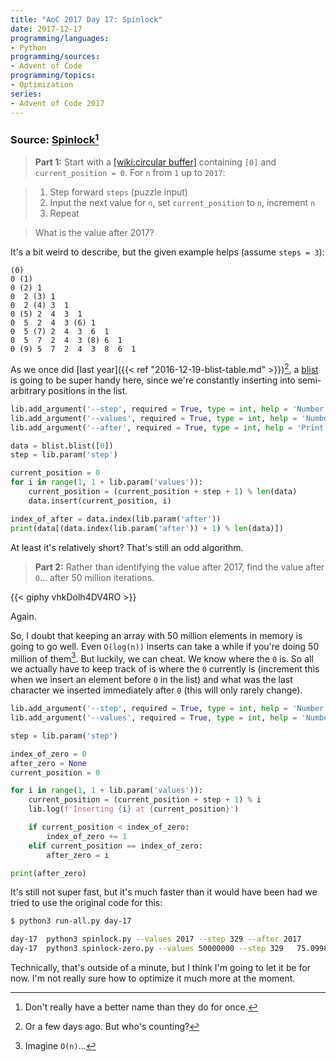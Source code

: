 ```yaml
---
title: "AoC 2017 Day 17: Spinlock"
date: 2017-12-17
programming/languages:
- Python
programming/sources:
- Advent of Code
programming/topics:
- Optimization
series:
- Advent of Code 2017
---
```

### Source: [Spinlock](http://adventofcode.com/2017/day/17)[^same]

> **Part 1:** Start with a [[wiki:circular buffer]]() containing `[0]` and `current_position = 0`. For `n` from `1` up to `2017`:

> 1. Step forward `steps` (puzzle input)
> 2. Input the next value for `n`, set `current_position` to `n`, increment `n`
> 3. Repeat

> What is the value after 2017?

It's a bit weird to describe, but the given example helps (assume `steps = 3`):

```text
(0)
0 (1)
0 (2) 1
0  2 (3) 1
0  2 (4) 3  1
0 (5) 2  4  3  1
0  5  2  4  3 (6) 1
0  5 (7) 2  4  3  6  1
0  5  7  2  4  3 (8) 6  1
0 (9) 5  7  2  4  3  8  6  1
```

<!--more-->

As we once did [last year]({{< ref "2016-12-19-blist-table.md" >}})[^ish], a [blist](https://pypi.python.org/pypi/blist/) is going to be super handy here, since we're constantly inserting into semi-arbitrary positions in the list.

```python
lib.add_argument('--step', required = True, type = int, help = 'Number of steps')
lib.add_argument('--values', required = True, type = int, help = 'Number of values to insert')
lib.add_argument('--after', required = True, type = int, help = 'Print the value after this')

data = blist.blist([0])
step = lib.param('step')

current_position = 0
for i in range(1, 1 + lib.param('values')):
    current_position = (current_position + step + 1) % len(data)
    data.insert(current_position, i)

index_of_after = data.index(lib.param('after'))
print(data[(data.index(lib.param('after')) + 1) % len(data)])
```

At least it's relatively short? That's still an odd algorithm.

> **Part 2:** Rather than identifying the value after 2017, find the value after `0`... after 50 million iterations.

{{< giphy vhkDolh4DV4RO >}}

Again.

So, I doubt that keeping an array with 50 million elements in memory is going to go well. Even `O(log(n))` inserts can take a while if you're doing 50 million of them[^worse]. But luckily, we can cheat. We know where the `0` is. So all we actually have to keep track of is where the `0` currently is (increment this when we insert an element before `0` in the list) and what was the last character we inserted immediately after `0` (this will only rarely change).

```python
lib.add_argument('--step', required = True, type = int, help = 'Number of steps')
lib.add_argument('--values', required = True, type = int, help = 'Number of values to insert')

step = lib.param('step')

index_of_zero = 0
after_zero = None
current_position = 0

for i in range(1, 1 + lib.param('values')):
    current_position = (current_position + step + 1) % i
    lib.log(f'Inserting {i} at {current_position}')

    if current_position < index_of_zero:
        index_of_zero += 1
    elif current_position == index_of_zero:
        after_zero = i

print(after_zero)
```

It's still not super fast, but it's much faster than it would have been had we tried to use the original code for this:

```bash
$ python3 run-all.py day-17

day-17  python3 spinlock.py --values 2017 --step 329 --after 2017       0.4028189182281494      725
day-17  python3 spinlock-zero.py --values 50000000 --step 329   75.09986901283264       27361412
```

Technically, that's outside of a minute, but I think I'm going to let it be for now. I'm not really sure how to optimize it much more at the moment.

[^same]: Don't really have a better name than they do for once.
[^ish]: Or a few days ago. But who's counting?
[^worse]: Imagine `O(n)`...
